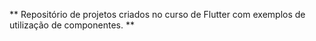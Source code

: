 ** Repositório de projetos criados no curso de Flutter com exemplos de utilização de componentes. **
